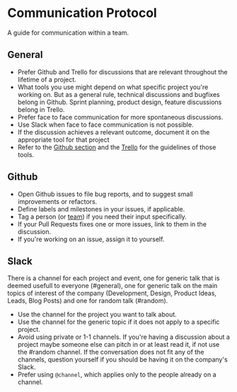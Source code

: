 Communication Protocol
======================

A guide for communication within a team.

General
-------

* Prefer Github and Trello for discussions that are relevant throughout the lifetime of a project.
* What tools you use might depend on what specific project you're working on. But as a general rule, technical discussions and bugfixes belong in Github. Sprint planning, product design, feature discussions belong in Trello.
* Prefer face to face communication for more spontaneous discussions.
* Use Slack when face to face communication is not possible.
* If the discussion achieves a relevant outcome, document it on the appropriate tool for that project
* Refer to the [Github section](/github) and the [Trello](/trello) for the guidelines of those tools.

Github
------

* Open Github issues to file bug reports, and to suggest small improvements or refactors.
* Define labels and milestones in your issues, if applicable.
* Tag a person (or [team](https://github.com/orgs/subvisual/teams)) if you need their input specifically.
* If your Pull Requests fixes one or more issues, link to them in the discussion.
* If you're working on an issue, assign it to yourself.

Slack
-------

There is a channel for each project and event, one for
generic talk that is deemed usefull to everyone (#general), one for generic talk on
the main topics of interest of the company (Development, Design, Product Ideas, Leads, Blog Posts) and one
for random talk (#random).

* Use the channel for the project you want to talk about.
* Use the channel for the generic topic if it does not apply to a specific project.
* Avoid using private or 1-1 channels. If you're having a discussion about a
project maybe someone else can pitch in or at least read it, if not use the #random channel.
If the conversation does not fit any of the channels, question
yourself if you should be having it on the company's Slack.
* Prefer using `@channel`, which applies only to the people already on a channel.
